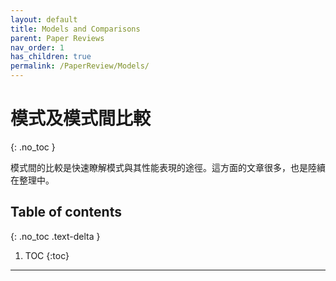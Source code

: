 ```yaml
---
layout: default
title: Models and Comparisons
parent: Paper Reviews
nav_order: 1
has_children: true
permalink: /PaperReview/Models/
---
```


# 模式及模式間比較
{: .no_toc }

模式間的比較是快速瞭解模式與其性能表現的途徑。這方面的文章很多，也是陸續在整理中。

## Table of contents
{: .no_toc .text-delta }

1. TOC
{:toc}

---




